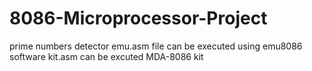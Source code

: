 # 8086-Microprocessor-Project
prime numbers detector
emu.asm file can be executed using emu8086 software
kit.asm can be excuted MDA-8086 kit
